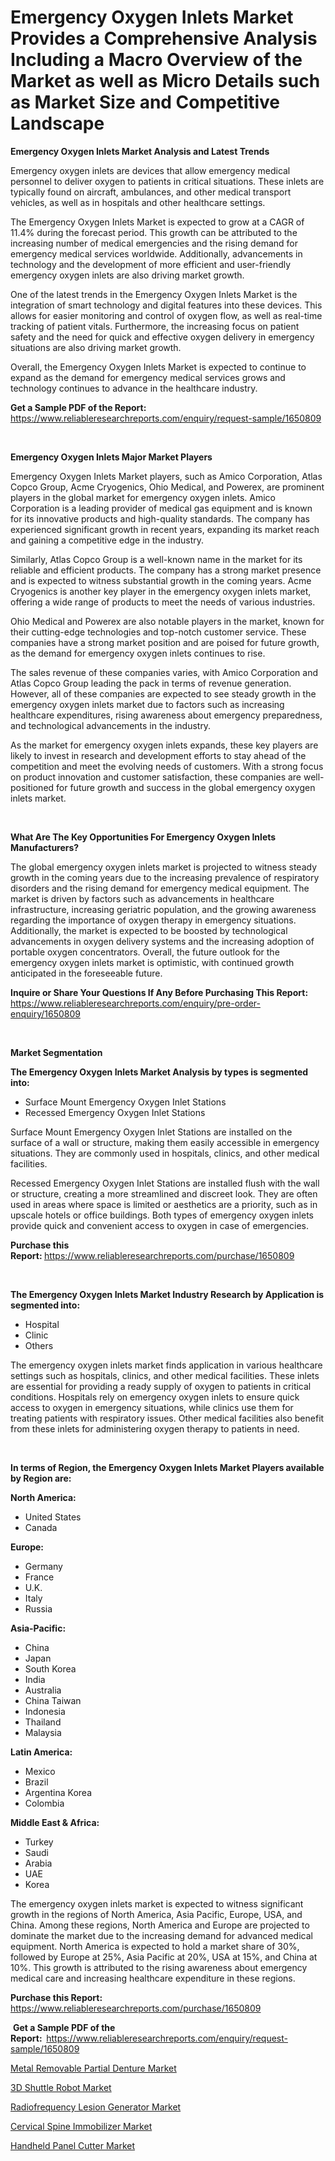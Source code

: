 <p><h1>Emergency Oxygen Inlets Market Provides a Comprehensive Analysis Including a Macro Overview of the Market as well as Micro Details such as Market Size and Competitive Landscape</h1></p><p><strong>Emergency Oxygen Inlets Market Analysis and Latest Trends</strong></p>
<p><p>Emergency oxygen inlets are devices that allow emergency medical personnel to deliver oxygen to patients in critical situations. These inlets are typically found on aircraft, ambulances, and other medical transport vehicles, as well as in hospitals and other healthcare settings.</p><p>The Emergency Oxygen Inlets Market is expected to grow at a CAGR of 11.4% during the forecast period. This growth can be attributed to the increasing number of medical emergencies and the rising demand for emergency medical services worldwide. Additionally, advancements in technology and the development of more efficient and user-friendly emergency oxygen inlets are also driving market growth.</p><p>One of the latest trends in the Emergency Oxygen Inlets Market is the integration of smart technology and digital features into these devices. This allows for easier monitoring and control of oxygen flow, as well as real-time tracking of patient vitals. Furthermore, the increasing focus on patient safety and the need for quick and effective oxygen delivery in emergency situations are also driving market growth.</p><p>Overall, the Emergency Oxygen Inlets Market is expected to continue to expand as the demand for emergency medical services grows and technology continues to advance in the healthcare industry.</p></p>
<p><strong>Get a Sample PDF of the Report:&nbsp;</strong> <a href="https://www.reliableresearchreports.com/enquiry/request-sample/1650809">https://www.reliableresearchreports.com/enquiry/request-sample/1650809</a></p>
<p>&nbsp;</p>
<p><strong>Emergency Oxygen Inlets Major Market Players</strong></p>
<p><p>Emergency Oxygen Inlets Market players, such as Amico Corporation, Atlas Copco Group, Acme Cryogenics, Ohio Medical, and Powerex, are prominent players in the global market for emergency oxygen inlets. Amico Corporation is a leading provider of medical gas equipment and is known for its innovative products and high-quality standards. The company has experienced significant growth in recent years, expanding its market reach and gaining a competitive edge in the industry.</p><p>Similarly, Atlas Copco Group is a well-known name in the market for its reliable and efficient products. The company has a strong market presence and is expected to witness substantial growth in the coming years. Acme Cryogenics is another key player in the emergency oxygen inlets market, offering a wide range of products to meet the needs of various industries.</p><p>Ohio Medical and Powerex are also notable players in the market, known for their cutting-edge technologies and top-notch customer service. These companies have a strong market position and are poised for future growth, as the demand for emergency oxygen inlets continues to rise.</p><p>The sales revenue of these companies varies, with Amico Corporation and Atlas Copco Group leading the pack in terms of revenue generation. However, all of these companies are expected to see steady growth in the emergency oxygen inlets market due to factors such as increasing healthcare expenditures, rising awareness about emergency preparedness, and technological advancements in the industry.</p><p>As the market for emergency oxygen inlets expands, these key players are likely to invest in research and development efforts to stay ahead of the competition and meet the evolving needs of customers. With a strong focus on product innovation and customer satisfaction, these companies are well-positioned for future growth and success in the global emergency oxygen inlets market.</p></p>
<p>&nbsp;</p>
<p><strong>What Are The Key Opportunities For Emergency Oxygen Inlets Manufacturers?</strong></p>
<p><p>The global emergency oxygen inlets market is projected to witness steady growth in the coming years due to the increasing prevalence of respiratory disorders and the rising demand for emergency medical equipment. The market is driven by factors such as advancements in healthcare infrastructure, increasing geriatric population, and the growing awareness regarding the importance of oxygen therapy in emergency situations. Additionally, the market is expected to be boosted by technological advancements in oxygen delivery systems and the increasing adoption of portable oxygen concentrators. Overall, the future outlook for the emergency oxygen inlets market is optimistic, with continued growth anticipated in the foreseeable future.</p></p>
<p><strong>Inquire or Share Your Questions If Any Before Purchasing This Report:</strong> <a href="https://www.reliableresearchreports.com/enquiry/pre-order-enquiry/1650809">https://www.reliableresearchreports.com/enquiry/pre-order-enquiry/1650809</a></p>
<p>&nbsp;</p>
<p><strong>Market Segmentation</strong></p>
<p><strong>The Emergency Oxygen Inlets Market Analysis by types is segmented into:</strong></p>
<p><ul><li>Surface Mount Emergency Oxygen Inlet Stations</li><li>Recessed Emergency Oxygen Inlet Stations</li></ul></p>
<p><p>Surface Mount Emergency Oxygen Inlet Stations are installed on the surface of a wall or structure, making them easily accessible in emergency situations. They are commonly used in hospitals, clinics, and other medical facilities. </p><p>Recessed Emergency Oxygen Inlet Stations are installed flush with the wall or structure, creating a more streamlined and discreet look. They are often used in areas where space is limited or aesthetics are a priority, such as in upscale hotels or office buildings. Both types of emergency oxygen inlets provide quick and convenient access to oxygen in case of emergencies.</p></p>
<p><strong>Purchase this Report:&nbsp;</strong><a href="https://www.reliableresearchreports.com/purchase/1650809">https://www.reliableresearchreports.com/purchase/1650809</a></p>
<p>&nbsp;</p>
<p><strong>The Emergency Oxygen Inlets Market Industry Research by Application is segmented into:</strong></p>
<p><ul><li>Hospital</li><li>Clinic</li><li>Others</li></ul></p>
<p><p>The emergency oxygen inlets market finds application in various healthcare settings such as hospitals, clinics, and other medical facilities. These inlets are essential for providing a ready supply of oxygen to patients in critical conditions. Hospitals rely on emergency oxygen inlets to ensure quick access to oxygen in emergency situations, while clinics use them for treating patients with respiratory issues. Other medical facilities also benefit from these inlets for administering oxygen therapy to patients in need.</p></p>
<p>&nbsp;</p>
<p><strong>In terms of Region, the Emergency Oxygen Inlets Market Players available by Region are:</strong></p>
<p>
    <p> <strong> North America: </strong>
        <ul>
            <li>United States</li>
            <li>Canada</li>
        </ul>
        </p> 
    <p> <strong> Europe: </strong>
        <ul>
            <li>Germany</li>
            <li>France</li>
            <li>U.K.</li>
            <li>Italy</li>
            <li>Russia</li>
        </ul>
        </p> 
    <p> <strong> Asia-Pacific: </strong>
        <ul>
            <li>China</li>
            <li>Japan</li>
            <li>South Korea</li>
            <li>India</li>
            <li>Australia</li>
            <li>China Taiwan</li>
            <li>Indonesia</li>
            <li>Thailand</li>
            <li>Malaysia</li>
        </ul>
        </p> 
    <p> <strong> Latin America: </strong>
        <ul>
            <li>Mexico</li>
            <li>Brazil</li>
            <li>Argentina Korea</li>
            <li>Colombia</li>
        </ul>
        </p> 
    <p> <strong> Middle East & Africa: </strong>
        <ul>
            <li>Turkey</li>
            <li>Saudi</li>
            <li>Arabia</li>
            <li>UAE</li>
            <li>Korea</li>
        </ul>
    </p>
    </p>
<p><p>The emergency oxygen inlets market is expected to witness significant growth in the regions of North America, Asia Pacific, Europe, USA, and China. Among these regions, North America and Europe are projected to dominate the market due to the increasing demand for advanced medical equipment. North America is expected to hold a market share of 30%, followed by Europe at 25%, Asia Pacific at 20%, USA at 15%, and China at 10%. This growth is attributed to the rising awareness about emergency medical care and increasing healthcare expenditure in these regions.</p></p>
<p><strong>Purchase this Report: </strong><a href="https://www.reliableresearchreports.com/purchase/1650809">https://www.reliableresearchreports.com/purchase/1650809</a></p>
<p>&nbsp;<strong>Get a Sample PDF of the Report:&nbsp;&nbsp;</strong><a href="https://www.reliableresearchreports.com/enquiry/request-sample/1650809">https://www.reliableresearchreports.com/enquiry/request-sample/1650809</a></p>
<p><strong></strong></p>
<p><p><a href="https://medium.com/@edenkrajcik/metal-removable-partial-denture-market-the-key-to-successful-business-strategy-forecast-till-2031-4a70355a3001">Metal Removable Partial Denture Market</a></p><p><a href="https://github.com/rahu1506/Market-Research-Report-List-3/blob/main/3d-shuttle-robot-market.md">3D Shuttle Robot Market</a></p><p><a href="https://medium.com/@edenkrajcik/radiofrequency-lesion-generator-market-outlook-industry-overview-and-forecast-2024-to-2031-6629347c7254">Radiofrequency Lesion Generator Market</a></p><p><a href="https://medium.com/@edenkrajcik/cervical-spine-immobilizer-market-research-report-its-history-and-forecast-2024-to-2031-77058493339e">Cervical Spine Immobilizer Market</a></p><p><a href="https://github.com/juniordelafrance/Market-Research-Report-List-1/blob/main/handheld-panel-cutter-market.md">Handheld Panel Cutter Market</a></p></p>